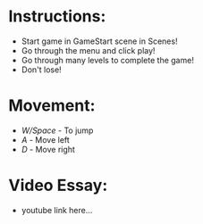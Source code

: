 # Instructions:
- Start game in GameStart scene in Scenes!
- Go through the menu and click play!
- Go through many levels to complete the game!
- Don't lose!

# Movement:
- *W/Space* - To jump
- *A* - Move left
- *D* - Move right

# Video Essay:
- youtube link here...
